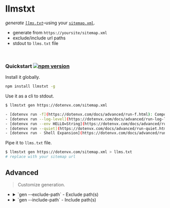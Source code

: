 # llmstxt

*generate [`llms.txt`](https://dotenvx.com/llms.txt)*–using your [`sitemap.xml`](https://dotenvx.com/sitemap.xml).

* generate from `https://yoursite/sitemap.xml`
* exclude/include url paths
* stdout to `llms.txt` file

&nbsp;


### Quickstart [![npm version](https://img.shields.io/npm/v/llmstxt.svg)](https://www.npmjs.com/package/llmstxt)

Install it globally.

```sh
npm install llmstxt -g
```

Use it as a cli to stdout.

```sh
$ llmstxt gen https://dotenvx.com/sitemap.xml

- [dotenvx run -f](https://dotenvx.com/docs/advanced/run-f.html): Compose multiple .env files for environment variables loading, as you need.
- [dotenvx run --log-level](https://dotenvx.com/docs/advanced/run-log-level.html): Set `--log-level` to whatever you wish.
- [dotenvx run --env HELLO=String](https://dotenvx.com/docs/advanced/run-overload.html): Override existing env variables. These can be variables already on your machine or variables loaded as files consecutively. The last variable seen will 'win'.
- [dotenvx run --quiet](https://dotenvx.com/docs/advanced/run-quiet.html): Use `--quiet` to suppress all output (except errors).
- [dotenvx run - Shell Expansion](https://dotenvx.com/docs/advanced/run-shell-expansion.html): Prevent your shell from expanding inline `$VARIABLES` before dotenvx has a chance to inject them. Use a subshell.
```

Pipe it to `llms.txt` file.

```sh
$ llmstxt gen https://dotenvx.com/sitemap.xml > llms.txt
# replace with your sitemap url
```

## Advanced

> Customize generation.
>

* <details><summary>`gen --exclude-path` - Exclude path(s)</summary><br>

  Exclude paths from generation.

  ```sh
  # exclude all blog posts
  $ llmstxt gen https://dotenvx.com/sitemap.xml --exclude-path "**/blog/**"

  # exclude all docs
  $ llmstxt gen https://dotenvx.com/sitemap.xml --exclude-path "**/docs/**"

  # exclude privacy and terms
  $ llmstxt gen https://dotenvx.com/sitemap.xml -ep "**/privacy**" -ep "**/terms**"
  ```

  </details>
* <details><summary>`gen --include-path` - Include path(s)</summary><br>

  Include paths for generation.

  ```sh
  # include all docs only
  $ llmstxt gen https://dotenvx.com/sitemap.xml --include-path "**/docs/**"

  # include all blogs only
  $ llmstxt gen https://dotenvx.com/sitemap.xml -ip "**/blog/**"
  ```

  </details>

&nbsp;

